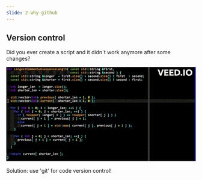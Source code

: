 ```yaml
---
slide: 2-why-github
---
```

## Version control

Did you ever create a script and it didn´t work anymore after some changes?

![](assets/img/coding-fail.gif)

Solution: use 'git' for code version control!